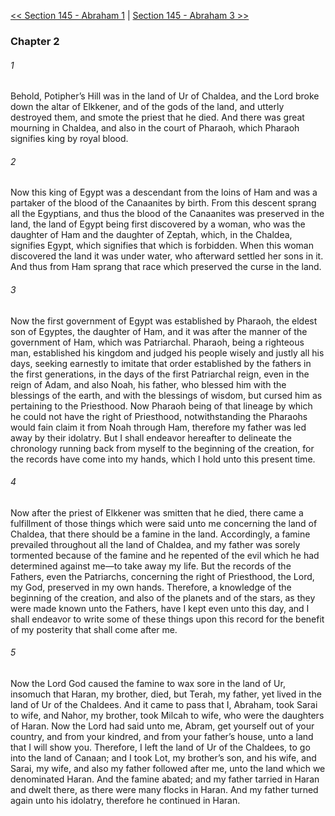 [<< Section 145 - Abraham 1](Section%20145%20-%20Abraham%201)  |  [Section 145 - Abraham 3 >>](Section%20145%20-%20Abraham%203)

### Chapter 2
###### 1
Behold, Potipher’s Hill was in the land of Ur of Chaldea, and the Lord broke down the altar of Elkkener, and of the gods of the land, and utterly destroyed them, and smote the priest that he died. And there was great mourning in Chaldea, and also in the court of Pharaoh, which Pharaoh signifies king by royal blood.

###### 2
Now this king of Egypt was a descendant from the loins of Ham and was a partaker of the blood of the Canaanites by birth. From this descent sprang all the Egyptians, and thus the blood of the Canaanites was preserved in the land, the land of Egypt being first discovered by a woman, who was the daughter of Ham and the daughter of Zeptah, which, in the Chaldea, signifies Egypt, which signifies that which is forbidden. When this woman discovered the land it was under water, who afterward settled her sons in it. And thus from Ham sprang that race which preserved the curse in the land.

###### 3
Now the first government of Egypt was established by Pharaoh, the eldest son of Egyptes, the daughter of Ham, and it was after the manner of the government of Ham, which was Patriarchal. Pharaoh, being a righteous man, established his kingdom and judged his people wisely and justly all his days, seeking earnestly to imitate that order established by the fathers in the first generations, in the days of the first Patriarchal reign, even in the reign of Adam, and also Noah, his father, who blessed him with the blessings of the earth, and with the blessings of wisdom, but cursed him as pertaining to the Priesthood. Now Pharaoh being of that lineage by which he could not have the right of Priesthood, notwithstanding the Pharaohs would fain claim it from Noah through Ham, therefore my father was led away by their idolatry. But I shall endeavor hereafter to delineate the chronology running back from myself to the beginning of the creation, for the records have come into my hands, which I hold unto this present time.

###### 4
Now after the priest of Elkkener was smitten that he died, there came a fulfillment of those things which were said unto me concerning the land of Chaldea, that there should be a famine in the land. Accordingly, a famine prevailed throughout all the land of Chaldea, and my father was sorely tormented because of the famine and he repented of the evil which he had determined against me—to take away my life. But the records of the Fathers, even the Patriarchs, concerning the right of Priesthood, the Lord, my God, preserved in my own hands. Therefore, a knowledge of the beginning of the creation, and also of the planets and of the stars, as they were made known unto the Fathers, have I kept even unto this day, and I shall endeavor to write some of these things upon this record for the benefit of my posterity that shall come after me.

###### 5
Now the Lord God caused the famine to wax sore in the land of Ur, insomuch that Haran, my brother, died, but Terah, my father, yet lived in the land of Ur of the Chaldees. And it came to pass that I, Abraham, took Sarai to wife, and Nahor, my brother, took Milcah to wife, who were the daughters of Haran. Now the Lord had said unto me, Abram, get yourself out of your country, and from your kindred, and from your father’s house, unto a land that I will show you. Therefore, I left the land of Ur of the Chaldees, to go into the land of Canaan; and I took Lot, my brother’s son, and his wife, and Sarai, my wife, and also my father followed after me, unto the land which we denominated Haran. And the famine abated; and my father tarried in Haran and dwelt there, as there were many flocks in Haran. And my father turned again unto his idolatry, therefore he continued in Haran.